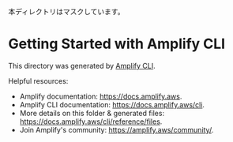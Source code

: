 本ディレクトリはマスクしています。

# Getting Started with Amplify CLI
This directory was generated by [Amplify CLI](https://docs.amplify.aws/cli).

Helpful resources:
- Amplify documentation: https://docs.amplify.aws.
- Amplify CLI documentation: https://docs.amplify.aws/cli.
- More details on this folder & generated files: https://docs.amplify.aws/cli/reference/files.
- Join Amplify's community: https://amplify.aws/community/.
